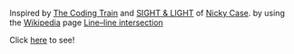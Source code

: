 Inspired by [The Coding Train](https://www.youtube.com/watch?v=TOEi6T2mtHo) and [SIGHT & LIGHT](https://ncase.me/sight-and-light/) of [Nicky Case](https://ncase.me/).
by using the [Wikipedia](https://en.wikipedia.org/) page [Line–line intersection](https://en.wikipedia.org/wiki/Line%E2%80%93line_intersection)

Click [here](http://landervanlaer.github.io/Raycasting-Javascript/src/) to see!
